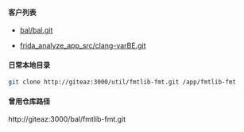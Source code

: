 #### 客户列表

- [bal/bal.git](http://giteaz:3000/bal/bal.git)

- [frida_analyze_app_src/clang-varBE.git](http://giteaz:3000/frida_analyze_app_src/clang-varBE.git)






#### 日常本地目录
```bash
git clone http://giteaz:3000/util/fmtlib-fmt.git /app/fmtlib-fmt
```


#### 曾用仓库路径
http://giteaz:3000/bal/fmtlib-fmt.git